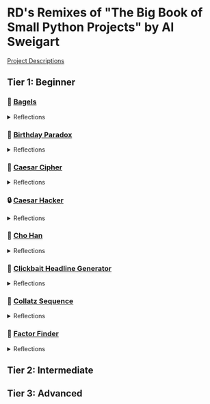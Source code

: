 # RD's Remixes of "The Big Book of Small Python Projects" by Al Sweigart
[Project Descriptions](https://inventwithpython.com/bigbookpython/)
## Tier 1: Beginner
### :bagel: [Bagels](/bagels.py)
<details>
  <summary>Reflections</summary>
  
  * 08/17
    * Created a function set_secret_number() to create the random n-digit mystery number.
    * Created a function get_user_input to validate the type of input -- should be an n-digit number. Formats it as a list of individual numbers of n length upon validation.

  * 08/18
    * Realized I could more closely align to the single responsibility principle with the get_user_input function. I should make another function just to format the input. Made the function format_user_input(user_input).
    * Made a very simple version of comparing the user guess with the mystery number - it checks each item by index and constructs a list of strings. I will later convert this to a straight up string.
    * Created a helper function to determine whether the number was guessed based on contents of the hint string.
    * Created a helper function at the end to give user option to replay.
    * I asked [chat](https://chatgpt.com/share/68a38ee0-db8c-800b-925d-a7919dcad523) to review, gave following suggestions:
      * Change set_secret_number() so duplicate digits are not allowed
      * Randomizes the hint list every time
      * Refactors compare_guess_to_secret_number() to just produce final clue string, which in turn updates how to change still_playing helper function
  
  * 08/19
    * Wrote a helper function ask_replay to allow user to replay game.
    * Incorporated a way to check number of guesses left in a game
    * Put some new lines in displayed lines to enhance readability
</details>

### :birthday: [Birthday Paradox](/birthday_paradox.py)
<details>
  <summary>Reflections</summary>
  * Date
    * 
</details>

### :closed_lock_with_key: [Caesar Cipher](/ccipher.py)
<details>
  <summary>Reflections</summary>
  [Enhanced project description]()
  * 08/19
    * Added docstring description of problem from chat
</details>

### :lock: [Caesar Hacker](/chacker.py)
<details>
  <summary>Reflections</summary>
  * Date
    * 
</details>

### :game_die: [Cho Han](/cho_han.py)
<details>
  <summary>Reflections</summary>
  * Date
    * 
</details>

### :newspaper: [Clickbait Headline Generator](/clickbait_headline_generator.py)
<details>
  <summary>Reflections</summary>
  * Date
    * 
</details>

### :1234: [Collatz Sequence](/collatz_sequence.py)
<details>
  <summary>Reflections</summary>
  [Enhanced project description](https://chatgpt.com/share/68a4a661-23a4-800b-9c43-f2590ee2215f) 
  * Date
    * 
</details>

### :mag_right: [Factor Finder](/factor_finder.py)
<details>
  <summary>Reflections</summary>
  * Date
    * 
</details>


## Tier 2: Intermediate

## Tier 3: Advanced
